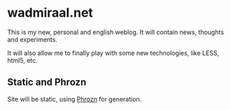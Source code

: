 # wadmiraal.net

This is my new, personal and english weblog. It will contain news, thoughts and experiments.

It will also allow me to finally play with some new technologies, like LESS, html5, etc.

## Static and Phrozn

Site will be static, using [Phrozn](http://www.phrozn.info/en/) for generation.